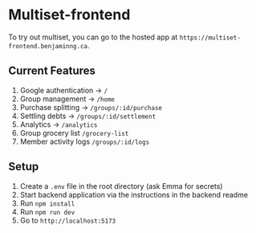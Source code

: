# Multiset-frontend

To try out multiset, you can go to the hosted app at `https://multiset-frontend.benjaminng.ca`. 

## Current Features

1. Google authentication -> `/`
2. Group management -> `/home`
3. Purchase splitting -> `/groups/:id/purchase`
4. Settling debts -> `/groups/:id/settlement`
5. Analytics -> `/analytics`
6. Group grocery list `/grocery-list`
7. Member activity logs `/groups/:id/logs`

## Setup

1. Create a `.env` file in the root directory (ask Emma for secrets)
2. Start backend application via the instructions in the backend readme
3. Run `npm install`
4. Run `npm run dev`
5. Go to `http://localhost:5173`
